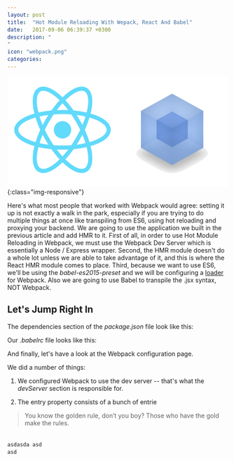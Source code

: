 ```yaml
---
layout: post
title:  "Hot Module Reloading With Wepack, React And Babel"
date:   2017-09-06 06:39:37 +0300
description: "
"
icon: "webpack.png"
categories:
---
```

![image-title-here](/images/react-webpack.png){:class="img-responsive"}

Here's what most people that worked with Webpack would agree: setting it up is not exactly a walk in the park, especially if you are trying to do multiple things at once like transpiling from ES6, using hot reloading and proxying your backend. We are going to use the application we built in the previous article and add HMR to it. First of all, in order to use Hot Module Reloading in Webpack, we must use the Webpack Dev Server which is essentially a Node / Express wrapper. Second, the HMR module doesn't do a whole lot unless we are able to take advantage of it, and this is where the React HMR module comes to place. Third, because we want to use ES6, we'll be using the *babel-es2015-preset* and we will be configuring a [loader](https://webpack.js.org/concepts/#loaders) for Webpack. Also we are going to use Babel to transpile the .jsx syntax, NOT Webpack.

## Let's Jump Right In
The dependencies section of the *package.json* file look like this:

<script src="https://gist.github.com/toaderflorin/a7470f4ca4cadea9e8bc86573ecc4215.js"></script>

Our *.babelrc* file looks like this:

<script src="https://gist.github.com/toaderflorin/f2264a5abc5f1ee8904ff6b93aa18feb.js"></script>

And finally, let's have a look at the Webpack configuration page.

<script src="https://gist.github.com/toaderflorin/cff7cfbc3619a8115c880a22c8530697.js"></script>

We did a number of things:

1. We configured Webpack to use the dev server -- that's what the *devServer* section is responsible for.

2. The entry property consists of a bunch of entrie

<blockquote cite="http://www.imdb.com/character/ch0000672/quotes">
You know the golden rule, don’t you boy? Those who have the gold make the rules.
<!-- <footer>— <a href="http://www.imdb.com/character/ch0000672/quotes">Crazy hunch-backed old guy in Aladdin</a></footer> -->
</blockquote>

<code>
asdasda asd
asd
</code>